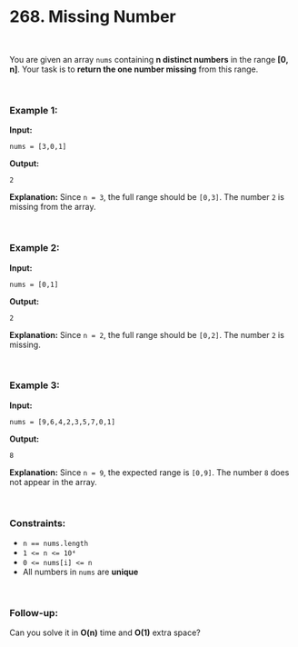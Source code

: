 # 268. Missing Number

<br>

You are given an array `nums` containing **n distinct numbers** in the range **[0, n]**.
Your task is to **return the one number missing** from this range.

<br>

### Example 1:

**Input:**

```
nums = [3,0,1]
```

**Output:**

```
2
```

**Explanation:**
Since `n = 3`, the full range should be `[0,3]`.
The number `2` is missing from the array.

<br>

### Example 2:

**Input:**

```
nums = [0,1]
```

**Output:**

```
2
```

**Explanation:**
Since `n = 2`, the full range should be `[0,2]`.
The number `2` is missing.

<br>

### Example 3:

**Input:**

```
nums = [9,6,4,2,3,5,7,0,1]
```

**Output:**

```
8
```

**Explanation:**
Since `n = 9`, the expected range is `[0,9]`.
The number `8` does not appear in the array.

<br>

### Constraints:

* `n == nums.length`
* `1 <= n <= 10⁴`
* `0 <= nums[i] <= n`
* All numbers in `nums` are **unique**

<br>

### Follow-up:

Can you solve it in **O(n)** time and **O(1)** extra space?